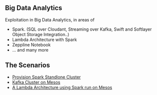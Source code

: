 
## Big Data Analytics

Exploitation in Big Data Analytics, in areas of 

* Spark. (SQL over Cloudant, Streaming over Kafka, Swift and Softlayer Object Storage Integration..)
* Lambda Architecture with Spark
* Zeppline Notebook
* ... and many more


## The Scenarios 

* [Provision Spark Standlone Cluster](spark-standalone/README_spark.md)
* [Kafka Cluster on Mesos](kafka-mesos/README_kafka_mesos.md)
* [A Lambda Architecture using Spark run on Mesos](spark-lambda/README_spark_lambda.md)

